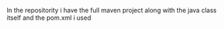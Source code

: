 In the repositority i have the full maven project along with the java class itself and the pom.xml i used
